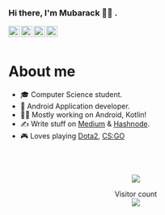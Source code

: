 ### Hi there, I'm Mubarack 👋🏻 .

<a href="https://twitter.com/mubaracktahir">
  <img align="left" alt="Furkan's Twitter | Twitter" width="22px" src="https://cdn.jsdelivr.net/npm/simple-icons@v3/icons/twitter.svg" />
</a>
<a href="https://linkedin.com/in/mubaracktahir">
  <img align="left" alt="Mabarack's LinkedIn" width="22px" src="https://cdn.jsdelivr.net/npm/simple-icons@v3/icons/linkedin.svg" />
</a>
<a href="https://medium.com/@mubaracktahir">
  <img align="left" alt="Mubarack's Medium" width="22px" src="https://cdn.jsdelivr.net/npm/simple-icons@3.9.0/icons/medium.svg" />
</a>
<a href="https://profile.codersrank.io/user/mubaracktahir/">
  <img align="left" alt="Mubarack's Codersrank" width="22px" src="https://cdn.jsdelivr.net/npm/simple-icons@v3/icons/codersrank.svg" />
</a>


<br />
<br />

# About me

- 🎓 Computer Science student.
- 📱  Android Application developer.
- 👨‍💻 Mostly working on Android, Kotlin!
- ✍️ Write stuff on [Medium](https://medium.com/@askinfurkan) & [Hashnode](https://www.mubaracktahir.me).
- 🎮 Loves playing [Dota2](https://steamcommunity.com/id/Liifestartsnow), [CS:GO](https://steamcommunity.com/id/Liifestartsnow)

<br />
<br />

<p align="center"> 
  <img src="https://github-readme-stats.vercel.app/api?username=mubaracktahir&show_icons=true&theme=tokyonight" />
</p>

<p align="center"> 
  Visitor count<br>
  <img src="https://profile-counter.glitch.me/mubaracktahir/count.svg" />
</p>
